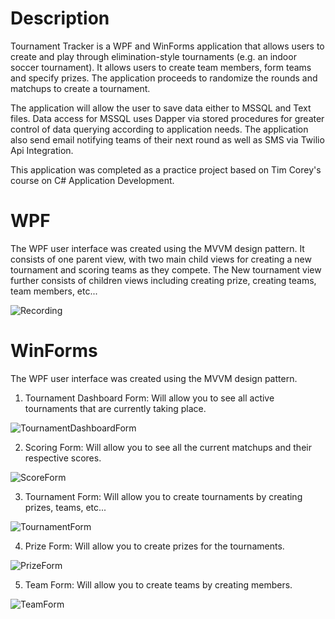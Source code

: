 # Description
Tournament Tracker is a WPF and WinForms application that allows users to create and play through elimination-style tournaments (e.g. an indoor soccer tournament). 
It allows users to create team members, form teams and specify prizes. The application proceeds to randomize the rounds and matchups to create a tournament.

The application will allow the user to save data either to MSSQL and Text files. Data access for MSSQL uses Dapper via stored procedures for greater control of data querying
according to application needs. The application also send email notifying teams of their next round as well as SMS via Twilio Api Integration.

This application was completed as a practice project based on Tim Corey's course on C# Application Development.

# WPF
The WPF user interface was created using the MVVM design pattern. It consists of one parent view, with two main child views for creating a new tournament
and scoring teams as they compete. The New tournament view further consists of children views including creating prize, creating teams, team members, etc...

![Recording](https://github.com/Franco-Diaz-Licham/TournamentTrackerApp/assets/138960498/27d1299b-1a10-423d-9aed-726f6c206c79)

# WinForms
The WPF user interface was created using the MVVM design pattern.
1. Tournament Dashboard Form: Will allow you to see all active tournaments that are currently taking place.

![TournamentDashboardForm](https://github.com/Franco-Diaz-Licham/TournamentTracker/assets/138960498/82a2b42e-ea7d-4586-95cc-8974e467e060)

2. Scoring Form: Will allow you to see all the current matchups and their respective scores.

![ScoreForm](https://github.com/Franco-Diaz-Licham/TournamentTracker/assets/138960498/d70ce3c0-883f-4fea-872d-1d6f1c70b200)

3. Tournament Form: Will allow you to create tournaments by creating prizes, teams, etc...

![TournamentForm](https://github.com/Franco-Diaz-Licham/TournamentTracker/assets/138960498/3151cdb4-9e4a-414e-87e6-557cb44ac9bb)

4. Prize Form: Will allow you to create prizes for the tournaments.

![PrizeForm](https://github.com/Franco-Diaz-Licham/TournamentTracker/assets/138960498/970a178f-1e30-4388-b709-76ce99b56f07)

5. Team Form: Will allow you to create teams by creating members.

![TeamForm](https://github.com/Franco-Diaz-Licham/TournamentTracker/assets/138960498/c8346988-1c9c-4d7e-a728-9aa9f3a6b0b7)
